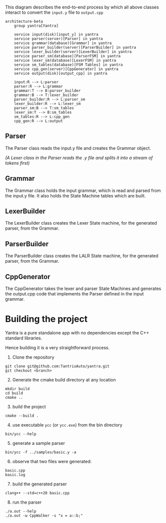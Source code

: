 This diagram describes the end-to-end process by which all above classes interact to convert the `input.y` file to `output.cpp`

```mermaid
architecture-beta
    group yantra[Yantra]

    service input(disk)[input_y] in yantra
    service parser(server)[Parser] in yantra
    service grammar(database)[Grammar] in yantra
    service parser_builder(server)[ParserBuilder] in yantra
    service lexer_builder(server)[LexerBuilder] in yantra
    service parser_sm(database)[ParserFSM] in yantra
    service lexer_sm(database)[LexerFSM] in yantra
    service sm_tables(database)[FSM Tables] in yantra
    service cpp_gen(server)[CppGenerator] in yantra
    service output(disk)[output_cpp] in yantra

    input:R --> L:parser
    parser:R --> L:grammar
    grammar:T --> B:parser_builder
    grammar:B --> T:lexer_builder
    parser_builder:R --> L:parser_sm
    lexer_builder:R --> L:lexer_sm
    parser_sm:B --> T:sm_tables
    lexer_sm:T --> B:sm_tables
    sm_tables:R --> L:cpp_gen
    cpp_gen:R --> L:output
```

## Parser
The Parser class reads the input.y file and creates the Grammar object.

_(A Lexer class in the Parser reads the .y file and splits it into a stream of tokens first)_

## Grammar
The Grammar class holds the input grammar, which is read and parsed from the input.y file.
It also holds the State Machine tables which are built.

## LexerBuilder
The LexerBuilder class creates the Lexer State machine, for the generated parser, from the Grammar.

## ParserBuilder
The ParserBuilder class creates the LALR State machine, for the generated parser, from the Grammar.

## CppGenerator
The CppGenerator takes the lexer and parser State Machines and generates the output.cpp code that implements the Parser defined in the input grammar.

# Building the project
Yantra is a pure standalone app with no dependencies except the C++ standard libraries.

Hence building it is a very straightforward process.
1. Clone the repository
```
git clone git@github.com:TantrixAuto/yantra.git
git checkout <branch>
```

2. Generate the cmake build directory at any location
```
mkdir build
cd build
cmake ..
```

3. build the project
```
cmake --build .
```

4. use executable `ycc` (or `ycc.exe`) from the bin directory
```
bin/ycc --help
```

5. generate a sample parser
```
bin/ycc -f ../samples/basic.y -a
```

6. observe that two files were generated:
```
basic.cpp
basic.log
```

7. build the generated parser
```
clang++ --std=c++20 basic.cpp
```

8. run the parser
```
./a.out --help
./a.out -w CppWalker -s "x = a::b;"
```
